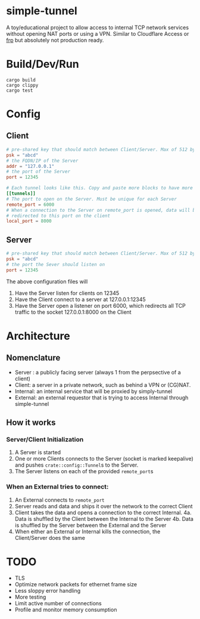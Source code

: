 # simple-tunnel

A toy/educational project to allow access to internal TCP network services without
opening NAT ports or using a VPN. Similar to Cloudflare Access or [frp](https://github.com/fatedier/frp)
 but absolutely not production ready.

# Build/Dev/Run
```shell
cargo build
cargo clippy
cargo test
```

# Config

## Client
```toml
# pre-shared key that should match between Client/Server. Max of 512 bytes
psk = "abcd"
# the FQDN/IP of the Server
addr = "127.0.0.1"
# the port of the Server
port = 12345

# Each tunnel looks like this. Copy and paste more blocks to have more tunnels
[[tunnels]]
# The port to open on the Server. Must be unique for each Server
remote_port = 6000
# When a connection to the Server on remote_port is opened, data will be
# redirected to this port on the client
local_port = 8000
```

## Server
```toml
# pre-shared key that should match between Client/Server. Max of 512 bytes
psk = "abcd"
# the port the Sever should listen on
port = 12345
```

The above configuration files will
1. Have the Server listen for clients on 12345
2. Have the Client connect to a server at 127.0.0.1:12345
3. Have the Server open a listener on port 6000, which redirects all TCP
traffic to the socket 127.0.0.1:8000 on the Client

# Architecture
## Nomenclature
* Server : a publicly facing server (always 1 from the perpsective of a client)
* Client: a server in a private network, such as behind a VPN or (CG)NAT.
* Internal: an internal service that will be proxied by simply-tunnel
* External: an external requestor that is trying to access Internal through simple-tunnel

## How it works
### Server/Client Initialization
1. A Server is started
2. One or more Clients connects to the Server (socket is marked keepalive) and
pushes `crate::config::Tunnel`s to the Server.
3. The Server listens on each of the provided `remote_port`s

### When an External tries to connect:
1. An External connects to `remote_port`
2. Server reads and data and ships it over the network to the correct Client
3. Client takes the data and opens a connection to the correct Internal.
4a. Data is shuffled by the Client between the Internal to the Server
4b. Data is shuffled by the Server between the External and the Server
5. When either an External or Internal kills the connection, the Client/Server
does the same

# TODO
* TLS
* Optimize network packets for ethernet frame size
* Less sloppy error handling
* More testing
* Limit active number of connections
* Profile and monitor memory consumption
